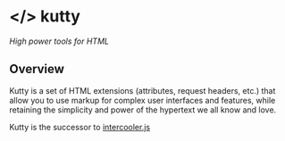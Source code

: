 # </> kutty
*High power tools for HTML*

## Overview

Kutty is a set of HTML extensions (attributes, request headers, etc.) that allow you to use markup for complex user 
interfaces and features, while retaining the simplicity and power of the hypertext we all know and love. 

Kutty is the successor to [intercooler.js](http://intercoolerjs.org)